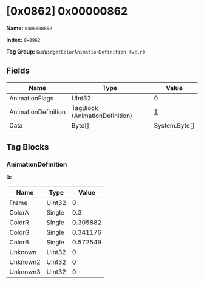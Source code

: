 # [0x0862] 0x00000862

**Name:** ```0x00000862```

**Index:** ```0x0862```

**Tag Group:** ```GuiWidgetColorAnimationDefinition (wclr)```

## Fields

Name	| Type	| Value
---	|---	|---	|
AnimationFlags	|UInt32	|0
AnimationDefinition	|TagBlock (AnimationDefinition)	|[1](#animationdefinition)
Data	|Byte[]	|System.Byte[]


## Tag Blocks

### AnimationDefinition

**0:**

Name	| Type	| Value
---	|---	|---	|
Frame	|UInt32	|0
ColorA	|Single	|0.3
ColorR	|Single	|0.305882
ColorG	|Single	|0.341176
ColorB	|Single	|0.572549
Unknown	|UInt32	|0
Unknown2	|UInt32	|0
Unknown3	|UInt32	|0


